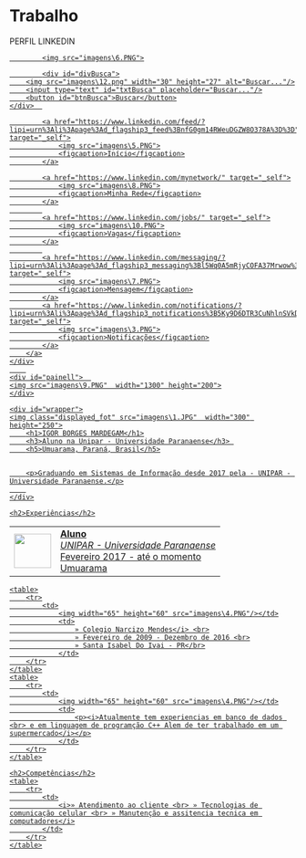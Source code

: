 # Trabalho
PERFIL LINKEDIN
<!DOCTYPE html>
<html>
<head>
	<body background="imagens\2.JPG">
	<link rel="shortcut icon" href="imagens\11.ico" id="favicon-ico">
	<title> Perfil Linkedin</title>
	<meta charset="UTF-8">
	<meta name="description" content="TRABALHO DE PROGRAMAÇÃO PARA INTERNET">
	<meta name="author" content="Cleiton Passareli Alves">
	<link rel="stylesheet" type="text/css" href="css/style.css">
</head>
<body>
	<div class="cabecalho">
		<a href="https://www.linkedin.com" target="_self" ">

			<img src="imagens\6.PNG">

			<div id="divBusca">
		<img src="imagens\12.png" width="30" height="27" alt="Buscar..."/>
		<input type="text" id="txtBusca" placeholder="Buscar..."/>
		<button id="btnBusca">Buscar</button>
	</div>	

			<a href="https://www.linkedin.com/feed/?lipi=urn%3Ali%3Apage%3Ad_flagship3_feed%3BnfG0gm14RWeuDGZW8O378A%3D%3D" target="_self">
				<img src="imagens\5.PNG">
				<figcaption>Início</figcaption>
			</a>

			<a href="https://www.linkedin.com/mynetwork/" target="_self">
				<img src="imagens\8.PNG">
				<figcaption>Minha Rede</figcaption>
			</a>
			
			<a href="https://www.linkedin.com/jobs/" target="_self">
				<img src="imagens\10.PNG">
				<figcaption>Vagas</figcaption>
			</a>
			
			<a href="https://www.linkedin.com/messaging/?lipi=urn%3Ali%3Apage%3Ad_flagship3_messaging%3Bl5Wq0A5mRjyCOFA37Mrwow%3D%3D" target="_self">
				<img src="imagens\7.PNG">
				<figcaption>Mensagem</figcaption>
			</a>
			<a href="https://www.linkedin.com/notifications/?lipi=urn%3Ali%3Apage%3Ad_flagship3_notifications%3B5Ky9D6DTR3CuNhlnSVkD2A%3D%3D" target="_self">
				<img src="imagens\3.PNG">
				<figcaption>Notificações</figcaption>
			</a>
		</a>
	</div>
		
	<div id="painell">	
	<img src="imagens\9.PNG"  width="1300" height="200">
	</div>

	<div id="wrapper">
	<img class="displayed_fot" src="imagens\1.JPG"  width="300" height="250">
		<h1>IGOR BORGES MARDEGAM</h1>
		<h3>Aluno na Unipar - Universidade Paranaense</h3> 
		<h5>Umuarama, Paraná, Brasil</h5>


		<p>Graduando em Sistemas de Informação desde 2017 pela - UNIPAR - Universidade Paranaense.</p>
		
	</div>

	<h2>Experiências</h2>

<div id="popi">
	<table>
		<tr>
			<td>
				<img width="65" height="60" src="imagens\4.PNG"/></td>
				<td>
					<b>Aluno</b></br>
					<i>UNIPAR - Universidade Paranaense</i> <br>
					Fevereiro 2017 - até o momento <br>
					Umuarama
				</td>
		</tr>
	</table>

	<table>
		<tr>
			<td>
				<img width="65" height="60" src="imagens\4.PNG"/></td>
				<td>
					» Colegio Narcizo Mendes</i> <br>
					» Fevereiro de 2009 - Dezembro de 2016 <br>
					» Santa Isabel Do Ivai - PR</br>
				</td>
		</tr>
	</table>
	<table>
		<tr>
			<td>
				<img width="65" height="60" src="imagens\4.PNG"/></td>
				<td>
					<p><i>Atualmente tem experiencias em banco de dados <br> e em linguagem de programção C++ Alem de ter trabalhado em um supermercado</i></p>
				</td>
		</tr>
	</table>

	<h2>Competências</h2>
	<table>
		<tr>
			<td>
				<i>» Atendimento ao cliente <br> » Tecnologias de comunicação celular <br> » Manutenção e assitencia tecnica em computadores</i>
			</td>
		</tr>
	</table>
</div>

</body>
</html>
